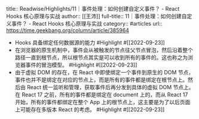 title:: Readwise/Highlights/11｜事件处理：如何创建自定义事件？ - React Hooks 核心原理与实战
author:: [[王沛]]
full-title:: 11｜事件处理：如何创建自定义事件？ - React Hooks 核心原理与实战
category:: #articles
url:: https://time.geekbang.org/column/article/385964

- Hooks 具备绑定任何数据源的能力 #Highlight #[[2022-09-23]]
- 在浏览器的原生机制中，事件会从被触发的节点往父节点冒泡，然后沿着整个路径一直到根节点，所以根节点其实是可以收到所有的事件的。这也称之为浏览器事件的冒泡模型。 #Highlight #[[2022-09-23]]
- 由于虚拟 DOM 的存在，在 React 中即使绑定一个事件到原生的 DOM 节点，事件也并不是绑定在对应的节点上，而是所有的事件都是绑定在根节点上。然后由 React 统一监听和管理，获取事件后再分发到具体的虚拟 DOM 节点上。
  在 React 17 之前，所有的事件都是绑定在 document 上的，而从 React 17 开始，所有的事件都绑定在整个 App 上的根节点上，这主要是为了以后页面上可能存在多版本 React 的考虑。 #Highlight #[[2022-09-23]]